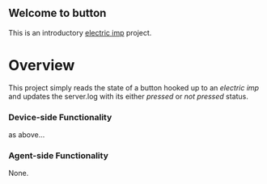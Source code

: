 ## Welcome to button ##


This is an introductory [electric imp](http://electricimp.com) project.
# Overview #

This project simply reads the state of a button hooked up to an *electric imp* and updates the server.log with its either *pressed* or *not pressed* status.

### Device-side Functionality  ###
as above...
### Agent-side Functionality  ###
None.
